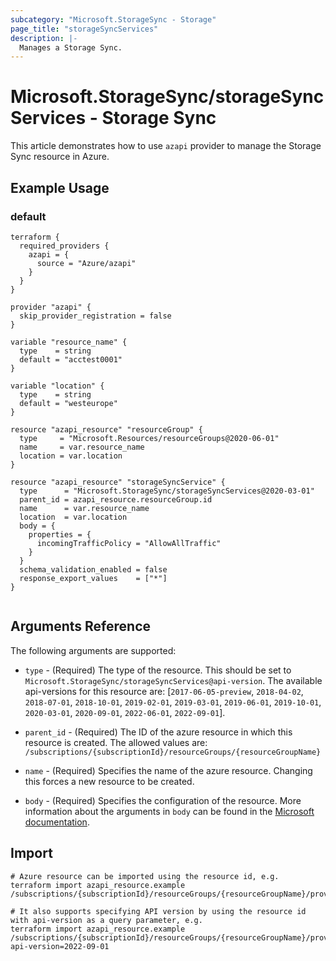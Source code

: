 ```yaml
---
subcategory: "Microsoft.StorageSync - Storage"
page_title: "storageSyncServices"
description: |-
  Manages a Storage Sync.
---
```


# Microsoft.StorageSync/storageSyncServices - Storage Sync

This article demonstrates how to use `azapi` provider to manage the Storage Sync resource in Azure.

## Example Usage

### default

```hcl
terraform {
  required_providers {
    azapi = {
      source = "Azure/azapi"
    }
  }
}

provider "azapi" {
  skip_provider_registration = false
}

variable "resource_name" {
  type    = string
  default = "acctest0001"
}

variable "location" {
  type    = string
  default = "westeurope"
}

resource "azapi_resource" "resourceGroup" {
  type     = "Microsoft.Resources/resourceGroups@2020-06-01"
  name     = var.resource_name
  location = var.location
}

resource "azapi_resource" "storageSyncService" {
  type      = "Microsoft.StorageSync/storageSyncServices@2020-03-01"
  parent_id = azapi_resource.resourceGroup.id
  name      = var.resource_name
  location  = var.location
  body = {
    properties = {
      incomingTrafficPolicy = "AllowAllTraffic"
    }
  }
  schema_validation_enabled = false
  response_export_values    = ["*"]
}


```



## Arguments Reference

The following arguments are supported:

* `type` - (Required) The type of the resource. This should be set to `Microsoft.StorageSync/storageSyncServices@api-version`. The available api-versions for this resource are: [`2017-06-05-preview`, `2018-04-02`, `2018-07-01`, `2018-10-01`, `2019-02-01`, `2019-03-01`, `2019-06-01`, `2019-10-01`, `2020-03-01`, `2020-09-01`, `2022-06-01`, `2022-09-01`].

* `parent_id` - (Required) The ID of the azure resource in which this resource is created. The allowed values are:  
  `/subscriptions/{subscriptionId}/resourceGroups/{resourceGroupName}`

* `name` - (Required) Specifies the name of the azure resource. Changing this forces a new resource to be created.

* `body` - (Required) Specifies the configuration of the resource. More information about the arguments in `body` can be found in the [Microsoft documentation](https://learn.microsoft.com/en-us/azure/templates/Microsoft.StorageSync/storageSyncServices?pivots=deployment-language-terraform).

## Import

 ```shell
 # Azure resource can be imported using the resource id, e.g.
 terraform import azapi_resource.example /subscriptions/{subscriptionId}/resourceGroups/{resourceGroupName}/providers/Microsoft.StorageSync/storageSyncServices/{resourceName}
 
 # It also supports specifying API version by using the resource id with api-version as a query parameter, e.g.
 terraform import azapi_resource.example /subscriptions/{subscriptionId}/resourceGroups/{resourceGroupName}/providers/Microsoft.StorageSync/storageSyncServices/{resourceName}?api-version=2022-09-01
 ```
